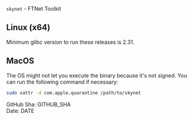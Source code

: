 `skynet` - FTNet Toolkit

## Linux (x64)

Minimum glibc version to run these releases is 2.31.

## MacOS

The OS might not let you execute the binary because it's not signed. You can
run the following command if necessary:

```bash
sudo xattr -d com.apple.quarantine /path/to/skynet
```

GitHub Sha: GITHUB_SHA  
Date: DATE  
